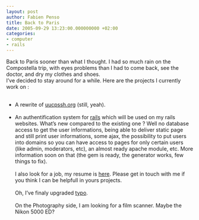 ```yaml
---
layout: post
author: Fabien Penso
title: Back to Paris
date: 2005-09-29 13:23:00.000000000 +02:00
categories:
- computer
- rails
---
```

<p>Back to Paris sooner than what I thought. I had so much rain on the Compostella trip, with eyes problems than I had to come back, see the doctor, and dry my clothes and shoes.
<br />
I’ve decided to stay around for a while. Here are the projects I currently work on :
<br />
<br /></p>

<ul>
<li>A rewrite of <a href="http://uucpssh.org/">uucpssh.org</a> (still, yeah).<br /><br /></li>
<li>An authentification system for <a href="http://www.rubyonrails.org/">rails</a> which will be used on my rails websites. What’s new compared to the existing one ? Well no database access to get the user informations, being able to deliver static page and still print user informations, some ajax, the possibility to put users into domains so you can have access to pages for only certain users (like admin, moderators, etc), an almost ready apache module, etc. More information soon on that (the gem is ready, the generator works, few things to fix).
<br /><br />
I also look for a job, my resume is <a href="http://penso.linuxfr.org/">here</a>. Please get in touch with me if you think I can be helpfull in yours projects.
<br /><br />
Oh, I’ve finaly upgraded <a href="http://typo.leetsoft.com/">typo</a>.
<br /><br />
On the Photography side, I am looking for a film scanner. Maybe the Nikon 5000 ED?</li>
</ul>

